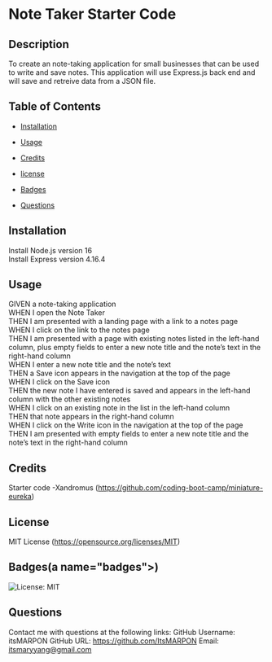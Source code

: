 # Note Taker Starter Code

## Description

To create an note-taking application for small businesses that can be used to write and save notes. This application will use Express.js back end and will save and retreive data from a JSON file.

## Table of Contents

- [Installation](#installation)

- [Usage](#usage)

- [Credits](#credits)

- [license](#license)

- [Badges](#badges)

- [Questions](#questions)

## Installation<a name="installation"></a>

Install Node.js version 16 <br />
Install Express version 4.16.4 <br />


## Usage<a name="usage"></a>

GIVEN a note-taking application <br />
WHEN I open the Note Taker <br />
THEN I am presented with a landing page with a link to a notes page <br />
WHEN I click on the link to the notes page <br />
THEN I am presented with a page with existing notes listed in the left-hand column, plus empty fields to enter a new note title and the note’s text in the right-hand column <br />
WHEN I enter a new note title and the note’s text <br />
THEN a Save icon appears in the navigation at the top of the page <br />
WHEN I click on the Save icon <br />
THEN the new note I have entered is saved and appears in the left-hand column with the other existing notes <br />
WHEN I click on an existing note in the list in the left-hand column <br />
THEN that note appears in the right-hand column <br />
WHEN I click on the Write icon in the navigation at the top of the page <br />
THEN I am presented with empty fields to enter a new note title and the note’s text in the right-hand column <br />

## Credits<a name="credits"></a>

Starter code -Xandromus (https://github.com/coding-boot-camp/miniature-eureka)

## License<a name ="license"></a>

MIT License (https://opensource.org/licenses/MIT)

## Badges(a name="badges"></a>)

![License: MIT](https://img.shields.io/badge/License-MIT-yellow.svg)

## Questions<a name="questions"></a>

Contact me with questions at the following links:
GitHub Username: itsMARPON
GitHub URL: https://github.com/ItsMARPON
Email: itsmaryyang@gmail.com
